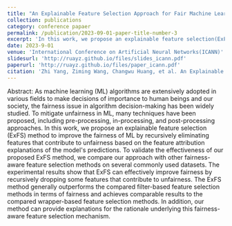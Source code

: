 ```yaml
---
title: "An Explainable Feature Selection Approach for Fair Machine Learning"
collection: publications
category: conference papaer
permalink: /publication/2023-09-01-paper-title-number-3
excerpt: 'In this work, we propose an explainable feature selection(ExFS) method to improve the fairness of ML by recursively eliminating features that contribute to unfairness based on the feature attribution explanations of the model’s predictions'
date: 2023-9-01
venue: 'International Conference on Artificial Neural Networks(ICANN)'
slidesurl: 'http://ruayz.github.io/files/slides_icann.pdf'
paperurl: 'http://ruayz.github.io/files/paper_icann.pdf'
citation: 'Zhi Yang, Ziming Wang, Changwu Huang, et al. An Explainable Feature Selection Approach for Fair Machine Learning[C]//International Conference on Artificial Neural Networks. Cham: Springer Nature Switzerland, 2023: 75-86.'
---
```


Abstract: As machine learning (ML) algorithms are extensively adopted in various fields to make decisions of importance to human beings and our society, the fairness issue in algorithm decision-making has been widely studied. To mitigate unfairness in ML, many techniques have been proposed, including pre-processing, in-processing, and post-processing approaches. In this work, we propose an explainable feature selection (ExFS) method to improve the fairness of ML by recursively eliminating features that contribute to unfairness based on the feature attribution explanations of the model's predictions. To validate the effectiveness of our proposed ExFS method, we compare our approach with other fairness-aware feature selection methods on several commonly used datasets. The experimental results show that ExFS can effectively improve fairness by recursively dropping some features that contribute to unfairness. The ExFS method generally outperforms the compared filter-based feature selection methods in terms of fairness and achieves comparable results to the compared wrapper-based feature selection methods. In addition, our method can provide explanations for the rationale underlying this fairness-aware feature selection mechanism.  
